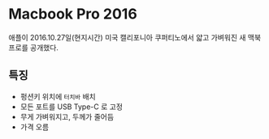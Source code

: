 # Macbook Pro 2016

애플이 2016.10.27일(현지시간) 미국 캘리포니아 쿠퍼티노에서 얇고 가벼워진 새 맥북프로를 공개했다.

## 특징

- 펑션키 위치에 `터치바` 배치
- 모든 포트를 USB Type-C 로 고정
- 무게 가벼워지고, 두께가 줄어듬
- 가격 오름